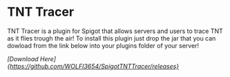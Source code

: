 # TNT Tracer
TNT Tracer is a plugin for Spigot that allows servers and users to trace TNT as it flies trough the air!
To install this plugin just drop the jar that you can dowload from the link below into your plugins folder of your server!

*[Download Here]{https://github.com/WOLFI3654/SpigotTNTTracer/releases}*
